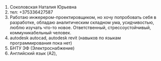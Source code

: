 1. Соколовская Наталия Юрьевна
2. тел: +375336427587
3. Работаю инжерером-проектировщиком, но хочу попробовать себя в разработке, обладаю аналитическим складном ума, усидчивостью, люблю изучать что-то новое. Ответственный, стрессоустойчивый, коммуникабельный человек.
4. autodesk autocad, autodesk revit (навыков по языкам программирования пока нет)
7. БНТУ ЭФ (Электроснабжение)
8. Английский язык (A2),

